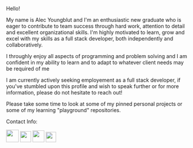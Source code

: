 Hello!

My name is Alec Youngblut and I'm an enthusiastic new graduate who is eager to contribute to team success through hard work, attention to detail and excellent organizational skills. I'm highly motivated to learn, grow and excel with my skills as a full stack developer, both independently and collaboratively. 

I throughly enjoy all aspects of programming and problem solving and I am confident in my ability to learn and to adapt to whatever client needs may be required of me

I am currently actively seeking employement as a full stack developer, if you've stumbled upon this profile and wish to speak further or for more information, please do not hesitate to reach out!

Please take some time to look at some of my pinned personal projects or some of my learning "playground" repositories.


Contact Info:

[<img src="https://img.icons8.com/color/452/apple-mail.png" width="34" height="34" >](mailto:me@alecyoungblut.ca)
[<img src="https://img.icons8.com/ultraviolet/344/domain.png" width="30" height="30" >](https://alecyoungblut.github.io/personal-website/)
[<img src="https://img.icons8.com/fluent/344/linkedin.png" width="32" height="32" >](https://www.linkedin.com/in/alecyoungblut/)
[<img src="https://img.icons8.com/ultraviolet/452/open-resume.png" width="28" height="28" >](http://alecyoungblut.ca/resume.pdf)
